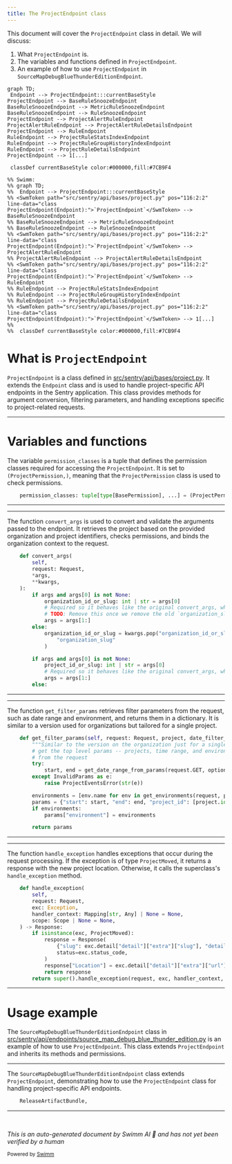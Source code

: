```yaml
---
title: The ProjectEndpoint class
---
```

This document will cover the <SwmToken path="src/sentry/api/bases/project.py" pos="116:2:2" line-data="class ProjectEndpoint(Endpoint):">`ProjectEndpoint`</SwmToken> class in detail. We will discuss:

1. What <SwmToken path="src/sentry/api/bases/project.py" pos="116:2:2" line-data="class ProjectEndpoint(Endpoint):">`ProjectEndpoint`</SwmToken> is.
2. The variables and functions defined in <SwmToken path="src/sentry/api/bases/project.py" pos="116:2:2" line-data="class ProjectEndpoint(Endpoint):">`ProjectEndpoint`</SwmToken>.
3. An example of how to use <SwmToken path="src/sentry/api/bases/project.py" pos="116:2:2" line-data="class ProjectEndpoint(Endpoint):">`ProjectEndpoint`</SwmToken> in <SwmToken path="src/sentry/api/endpoints/source_map_debug_blue_thunder_edition.py" pos="127:2:2" line-data="class SourceMapDebugBlueThunderEditionEndpoint(ProjectEndpoint):">`SourceMapDebugBlueThunderEditionEndpoint`</SwmToken>.

```mermaid
graph TD;
 Endpoint --> ProjectEndpoint:::currentBaseStyle
ProjectEndpoint --> BaseRuleSnoozeEndpoint
BaseRuleSnoozeEndpoint --> MetricRuleSnoozeEndpoint
BaseRuleSnoozeEndpoint --> RuleSnoozeEndpoint
ProjectEndpoint --> ProjectAlertRuleEndpoint
ProjectAlertRuleEndpoint --> ProjectAlertRuleDetailsEndpoint
ProjectEndpoint --> RuleEndpoint
RuleEndpoint --> ProjectRuleStatsIndexEndpoint
RuleEndpoint --> ProjectRuleGroupHistoryIndexEndpoint
RuleEndpoint --> ProjectRuleDetailsEndpoint
ProjectEndpoint --> 1[...]

 classDef currentBaseStyle color:#000000,fill:#7CB9F4

%% Swimm:
%% graph TD;
%%  Endpoint --> ProjectEndpoint:::currentBaseStyle
%% <SwmToken path="src/sentry/api/bases/project.py" pos="116:2:2" line-data="class ProjectEndpoint(Endpoint):">`ProjectEndpoint`</SwmToken> --> BaseRuleSnoozeEndpoint
%% BaseRuleSnoozeEndpoint --> MetricRuleSnoozeEndpoint
%% BaseRuleSnoozeEndpoint --> RuleSnoozeEndpoint
%% <SwmToken path="src/sentry/api/bases/project.py" pos="116:2:2" line-data="class ProjectEndpoint(Endpoint):">`ProjectEndpoint`</SwmToken> --> ProjectAlertRuleEndpoint
%% ProjectAlertRuleEndpoint --> ProjectAlertRuleDetailsEndpoint
%% <SwmToken path="src/sentry/api/bases/project.py" pos="116:2:2" line-data="class ProjectEndpoint(Endpoint):">`ProjectEndpoint`</SwmToken> --> RuleEndpoint
%% RuleEndpoint --> ProjectRuleStatsIndexEndpoint
%% RuleEndpoint --> ProjectRuleGroupHistoryIndexEndpoint
%% RuleEndpoint --> ProjectRuleDetailsEndpoint
%% <SwmToken path="src/sentry/api/bases/project.py" pos="116:2:2" line-data="class ProjectEndpoint(Endpoint):">`ProjectEndpoint`</SwmToken> --> 1[...]
%% 
%%  classDef currentBaseStyle color:#000000,fill:#7CB9F4
```

# What is <SwmToken path="src/sentry/api/bases/project.py" pos="116:2:2" line-data="class ProjectEndpoint(Endpoint):">`ProjectEndpoint`</SwmToken>

<SwmToken path="src/sentry/api/bases/project.py" pos="116:2:2" line-data="class ProjectEndpoint(Endpoint):">`ProjectEndpoint`</SwmToken> is a class defined in <SwmPath>[src/sentry/api/bases/project.py](src/sentry/api/bases/project.py)</SwmPath>. It extends the <SwmToken path="src/sentry/api/bases/project.py" pos="10:10:10" line-data="from sentry.api.base import Endpoint">`Endpoint`</SwmToken> class and is used to handle project-specific API endpoints in the Sentry application. This class provides methods for argument conversion, filtering parameters, and handling exceptions specific to project-related requests.

<SwmSnippet path="/src/sentry/api/bases/project.py" line="117">

---

# Variables and functions

The variable <SwmToken path="src/sentry/api/bases/project.py" pos="117:1:1" line-data="    permission_classes: tuple[type[BasePermission], ...] = (ProjectPermission,)">`permission_classes`</SwmToken> is a tuple that defines the permission classes required for accessing the <SwmToken path="src/sentry/api/bases/project.py" pos="116:2:2" line-data="class ProjectEndpoint(Endpoint):">`ProjectEndpoint`</SwmToken>. It is set to <SwmToken path="src/sentry/api/bases/project.py" pos="117:17:20" line-data="    permission_classes: tuple[type[BasePermission], ...] = (ProjectPermission,)">`(ProjectPermission,)`</SwmToken>, meaning that the <SwmToken path="src/sentry/api/bases/project.py" pos="117:18:18" line-data="    permission_classes: tuple[type[BasePermission], ...] = (ProjectPermission,)">`ProjectPermission`</SwmToken> class is used to check permissions.

```python
    permission_classes: tuple[type[BasePermission], ...] = (ProjectPermission,)
```

---

</SwmSnippet>

<SwmSnippet path="/src/sentry/api/bases/project.py" line="119">

---

The function <SwmToken path="src/sentry/api/bases/project.py" pos="119:3:3" line-data="    def convert_args(">`convert_args`</SwmToken> is used to convert and validate the arguments passed to the endpoint. It retrieves the project based on the provided organization and project identifiers, checks permissions, and binds the organization context to the request.

```python
    def convert_args(
        self,
        request: Request,
        *args,
        **kwargs,
    ):
        if args and args[0] is not None:
            organization_id_or_slug: int | str = args[0]
            # Required so it behaves like the original convert_args, where organization_id_or_slug was another parameter
            # TODO: Remove this once we remove the old `organization_slug` parameter from getsentry
            args = args[1:]
        else:
            organization_id_or_slug = kwargs.pop("organization_id_or_slug", None) or kwargs.pop(
                "organization_slug"
            )

        if args and args[0] is not None:
            project_id_or_slug: int | str = args[0]
            # Required so it behaves like the original convert_args, where project_id_or_slug was another parameter
            args = args[1:]
        else:
```

---

</SwmSnippet>

<SwmSnippet path="/src/sentry/api/bases/project.py" line="195">

---

The function <SwmToken path="src/sentry/api/bases/project.py" pos="195:3:3" line-data="    def get_filter_params(self, request: Request, project, date_filter_optional=False):">`get_filter_params`</SwmToken> retrieves filter parameters from the request, such as date range and environment, and returns them in a dictionary. It is similar to a version used for organizations but tailored for a single project.

```python
    def get_filter_params(self, request: Request, project, date_filter_optional=False):
        """Similar to the version on the organization just for a single project."""
        # get the top level params -- projects, time range, and environment
        # from the request
        try:
            start, end = get_date_range_from_params(request.GET, optional=date_filter_optional)
        except InvalidParams as e:
            raise ProjectEventsError(str(e))

        environments = [env.name for env in get_environments(request, project.organization)]
        params = {"start": start, "end": end, "project_id": [project.id]}
        if environments:
            params["environment"] = environments

        return params
```

---

</SwmSnippet>

<SwmSnippet path="/src/sentry/api/bases/project.py" line="211">

---

The function <SwmToken path="src/sentry/api/bases/project.py" pos="211:3:3" line-data="    def handle_exception(">`handle_exception`</SwmToken> handles exceptions that occur during the request processing. If the exception is of type <SwmToken path="src/sentry/api/bases/project.py" pos="218:8:8" line-data="        if isinstance(exc, ProjectMoved):">`ProjectMoved`</SwmToken>, it returns a response with the new project location. Otherwise, it calls the superclass's <SwmToken path="src/sentry/api/bases/project.py" pos="211:3:3" line-data="    def handle_exception(">`handle_exception`</SwmToken> method.

```python
    def handle_exception(
        self,
        request: Request,
        exc: Exception,
        handler_context: Mapping[str, Any] | None = None,
        scope: Scope | None = None,
    ) -> Response:
        if isinstance(exc, ProjectMoved):
            response = Response(
                {"slug": exc.detail["detail"]["extra"]["slug"], "detail": exc.detail["detail"]},
                status=exc.status_code,
            )
            response["Location"] = exc.detail["detail"]["extra"]["url"]
            return response
        return super().handle_exception(request, exc, handler_context, scope)
```

---

</SwmSnippet>

# Usage example

The <SwmToken path="src/sentry/api/endpoints/source_map_debug_blue_thunder_edition.py" pos="127:2:2" line-data="class SourceMapDebugBlueThunderEditionEndpoint(ProjectEndpoint):">`SourceMapDebugBlueThunderEditionEndpoint`</SwmToken> class in <SwmPath>[src/sentry/api/endpoints/source_map_debug_blue_thunder_edition.py](src/sentry/api/endpoints/source_map_debug_blue_thunder_edition.py)</SwmPath> is an example of how to use <SwmToken path="src/sentry/api/bases/project.py" pos="116:2:2" line-data="class ProjectEndpoint(Endpoint):">`ProjectEndpoint`</SwmToken>. This class extends <SwmToken path="src/sentry/api/bases/project.py" pos="116:2:2" line-data="class ProjectEndpoint(Endpoint):">`ProjectEndpoint`</SwmToken> and inherits its methods and permissions.

<SwmSnippet path="/src/sentry/api/endpoints/source_map_debug_blue_thunder_edition.py" line="24">

---

The <SwmToken path="src/sentry/api/endpoints/source_map_debug_blue_thunder_edition.py" pos="127:2:2" line-data="class SourceMapDebugBlueThunderEditionEndpoint(ProjectEndpoint):">`SourceMapDebugBlueThunderEditionEndpoint`</SwmToken> class extends <SwmToken path="src/sentry/api/bases/project.py" pos="116:2:2" line-data="class ProjectEndpoint(Endpoint):">`ProjectEndpoint`</SwmToken>, demonstrating how to use the <SwmToken path="src/sentry/api/bases/project.py" pos="116:2:2" line-data="class ProjectEndpoint(Endpoint):">`ProjectEndpoint`</SwmToken> class for handling project-specific API endpoints.

```python
    ReleaseArtifactBundle,
```

---

</SwmSnippet>

&nbsp;

*This is an auto-generated document by Swimm AI 🌊 and has not yet been verified by a human*

<SwmMeta version="3.0.0" repo-id="Z2l0aHViJTNBJTNBc2VudHJ5LWRlbW8tMSUzQSUzQVN3aW1tLURlbW8=" repo-name="sentry-demo-1" doc-type="class"><sup>Powered by [Swimm](/)</sup></SwmMeta>
